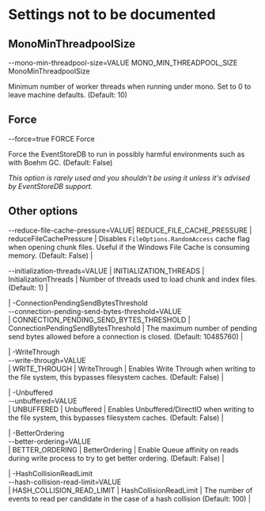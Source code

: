 # Settings not to be documented

## MonoMinThreadpoolSize

--mono-min-threadpool-size=VALUE
MONO_MIN_THREADPOOL_SIZE
MonoMinThreadpoolSize

Minimum number of worker threads when running under mono. Set to 0 to leave machine defaults. (Default: 10)

## Force

--force=true
FORCE
Force

Force the EventStoreDB to run in possibly harmful environments such as with Boehm GC. (Default: False)

_This option is rarely used and you shouldn't be using it unless it's advised by EventStoreDB support._

## Other options

--reduce-file-cache-pressure=VALUE| REDUCE_FILE_CACHE_PRESSURE | reduceFileCachePressure   | Disables `FileOptions.RandomAccess` cache flag when opening chunk files. Useful if the Windows File Cache is consuming memory. (Default: False) |

--initialization-threads=VALUE | INITIALIZATION_THREADS | InitializationThreads | Number of threads used to load chunk and index files. (Default: 1) |

| -ConnectionPendingSendBytesThreshold<br/>--connection-pending-send-bytes-threshold=VALUE<br/> | CONNECTION_PENDING_SEND_BYTES_THRESHOLD | ConnectionPendingSendBytesThreshold | The maximum number of pending send bytes allowed before a connection is closed. (Default: 10485760) |

| -WriteThrough<br/>--write-through=VALUE<br/> | WRITE_THROUGH | WriteThrough | Enables Write Through when writing to the file system, this bypasses filesystem caches. (Default: False) |

| -Unbuffered<br/>--unbuffered=VALUE<br/> | UNBUFFERED | Unbuffered | Enables Unbuffered/DirectIO when writing to the file system, this bypasses filesystem caches. (Default: False)   |

| -BetterOrdering<br/>--better-ordering=VALUE<br/> | BETTER_ORDERING | BetterOrdering | Enable Queue affinity on reads during write process to try to get better ordering. (Default: False) |

| -HashCollisionReadLimit<br/>--hash-collision-read-limit=VALUE<br/> | HASH_COLLISION_READ_LIMIT | HashCollisionReadLimit | The number of events to read per candidate in the case of a hash collision (Default: 100) |
